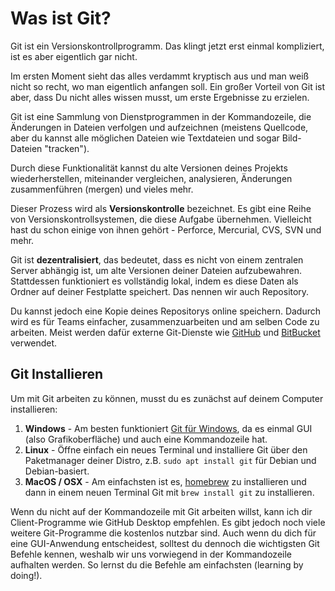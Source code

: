 # Was ist Git?

Git ist ein Versionskontrollprogramm. Das klingt jetzt erst einmal kompliziert, ist es aber eigentlich gar nicht.

Im ersten Moment sieht das alles verdammt kryptisch aus und man weiß nicht so recht, wo man eigentlich anfangen soll.
Ein großer Vorteil von Git ist aber, dass Du nicht alles wissen musst, um erste Ergebnisse zu erzielen.

Git ist eine Sammlung von Dienstprogrammen in der Kommandozeile, die Änderungen in Dateien verfolgen und aufzeichnen (meistens Quellcode, aber du kannst alle möglichen Dateien wie Textdateien und sogar Bild-Dateien "tracken").

Durch diese Funktionalität kannst du alte Versionen deines Projekts wiederherstellen, miteinander vergleichen, analysieren, Änderungen zusammenführen (mergen) und vieles mehr.

Dieser Prozess wird als **Versionskontrolle** bezeichnet. Es gibt eine Reihe von Versionskontrollsystemen, die diese Aufgabe übernehmen. Vielleicht hast du schon einige von ihnen gehört - Perforce, Mercurial, CVS, SVN und mehr.

Git ist **dezentralisiert**, das bedeutet, dass es nicht von einem zentralen Server abhängig ist, um alte Versionen deiner Dateien aufzubewahren. Stattdessen funktioniert es vollständig lokal, indem es diese Daten als Ordner auf deiner Festplatte speichert. Das nennen wir auch Repository.

Du kannst jedoch eine Kopie deines Repositorys online speichern. Dadurch wird es für Teams einfacher, zusammenzuarbeiten und am selben Code zu arbeiten. Meist werden dafür externe Git-Dienste wie [GitHub](https://github.com) und [BitBucket](https://bitbucket.org) verwendet.

## Git Installieren

Um mit Git arbeiten zu können, musst du es zunächst auf deinem Computer installieren:

1. **Windows** - Am besten funktioniert [Git für Windows](https://git-scm.com/downloads), da es einmal GUI (also Grafikoberfläche) und auch eine Kommandozeile hat.
2. **Linux** - Öffne einfach ein neues Terminal und installiere Git über den Paketmanager deiner Distro, z.B. `sudo apt install git` für Debian und Debian-basiert.
3. **MacOS / OSX** - Am einfachsten ist es, [homebrew](https://brew.sh/) zu installieren und dann in einem neuen Terminal Git mit `brew install git` zu installieren.

Wenn du nicht auf der Kommandozeile mit Git arbeiten willst, kann ich dir Client-Programme wie GitHub Desktop empfehlen. Es gibt jedoch noch viele weitere Git-Programme die kostenlos nutzbar sind. Auch wenn du dich für eine GUI-Anwendung entscheidest, solltest du dennoch die wichtigsten Git Befehle kennen, weshalb wir uns vorwiegend in der Kommandozeile aufhalten werden. So lernst du die Befehle am einfachsten (learning by doing!).
